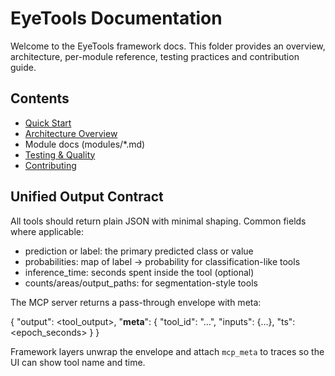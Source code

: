 # EyeTools Documentation

Welcome to the EyeTools framework docs. This folder provides an overview, architecture, per-module reference, testing practices and contribution guide.

## Contents
- [Quick Start](quickstart.md)
- [Architecture Overview](architecture.md)
- Module docs (modules/*.md)
- [Testing & Quality](testing.md)
- [Contributing](contributing.md)

## Unified Output Contract

All tools should return plain JSON with minimal shaping. Common fields where applicable:

- prediction or label: the primary predicted class or value
- probabilities: map of label -> probability for classification-like tools
- inference_time: seconds spent inside the tool (optional)
- counts/areas/output_paths: for segmentation-style tools

The MCP server returns a pass-through envelope with meta:

{ "output": <tool_output>, "__meta__": { "tool_id": "...", "inputs": {...}, "ts": <epoch_seconds> } }

Framework layers unwrap the envelope and attach `mcp_meta` to traces so the UI can show tool name and time.

